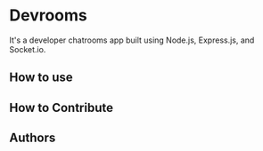 # Devrooms

It's a developer chatrooms app built using Node.js, Express.js, and Socket.io.

## How to use

## How to Contribute

## Authors
